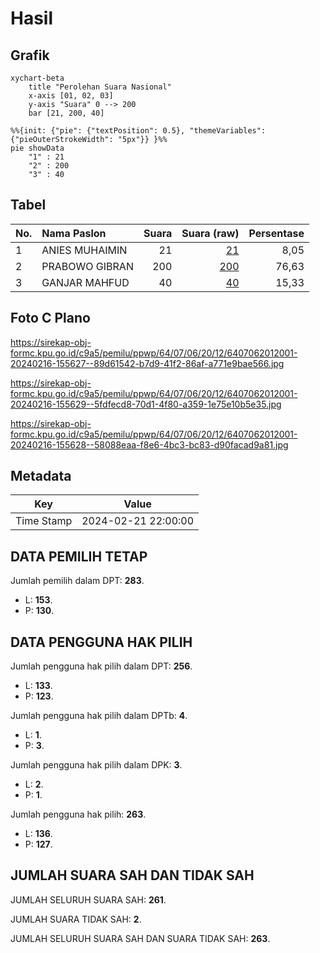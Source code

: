 # Hasil

## Grafik

```mermaid
xychart-beta
    title "Perolehan Suara Nasional"
    x-axis [01, 02, 03]
    y-axis "Suara" 0 --> 200
    bar [21, 200, 40]
```

```mermaid
%%{init: {"pie": {"textPosition": 0.5}, "themeVariables": {"pieOuterStrokeWidth": "5px"}} }%%
pie showData
    "1" : 21
    "2" : 200
    "3" : 40
```

## Tabel

| No. | Nama Paslon    | Suara | Suara (raw) | Persentase |
|:--- |:-------------- | -----:| -----------:| ----------:|
| 1   | ANIES MUHAIMIN | 21    | [21][p-1]   | 8,05       |
| 2   | PRABOWO GIBRAN | 200   | [200][p-2]  | 76,63      |
| 3   | GANJAR MAHFUD  | 40    | [40][p-3]   | 15,33      |


[p-1]: https://github.com/gigit-pemilu/pemilu-2024/blob/main/pilpres/hitung-suara/sub/64-kalimantan-timur/sub/07-kutai-barat/sub/06-melak/sub/2012-muara-benangaq/sub/001-tps/sub/paslon-1.txt
[p-2]: https://github.com/gigit-pemilu/pemilu-2024/blob/main/pilpres/hitung-suara/sub/64-kalimantan-timur/sub/07-kutai-barat/sub/06-melak/sub/2012-muara-benangaq/sub/001-tps/sub/paslon-2.txt
[p-3]: https://github.com/gigit-pemilu/pemilu-2024/blob/main/pilpres/hitung-suara/sub/64-kalimantan-timur/sub/07-kutai-barat/sub/06-melak/sub/2012-muara-benangaq/sub/001-tps/sub/paslon-3.txt

## Foto C Plano

https://sirekap-obj-formc.kpu.go.id/c9a5/pemilu/ppwp/64/07/06/20/12/6407062012001-20240216-155627--89d61542-b7d9-41f2-86af-a771e9bae566.jpg

https://sirekap-obj-formc.kpu.go.id/c9a5/pemilu/ppwp/64/07/06/20/12/6407062012001-20240216-155629--5fdfecd8-70d1-4f80-a359-1e75e10b5e35.jpg

https://sirekap-obj-formc.kpu.go.id/c9a5/pemilu/ppwp/64/07/06/20/12/6407062012001-20240216-155628--58088eaa-f8e6-4bc3-bc83-d90facad9a81.jpg


## Metadata

| Key        | Value               |
| ---------- | ------------------- |
| Time Stamp | 2024-02-21 22:00:00 |


## DATA PEMILIH TETAP

Jumlah pemilih dalam DPT: **283**.
 * L: **153**.
 * P: **130**.

## DATA PENGGUNA HAK PILIH

Jumlah pengguna hak pilih dalam DPT: **256**.
 * L: **133**.
 * P: **123**.

Jumlah pengguna hak pilih dalam DPTb: **4**.
 * L: **1**.
 * P: **3**.

Jumlah pengguna hak pilih dalam DPK: **3**.
 * L: **2**.
 * P: **1**.

Jumlah pengguna hak pilih: **263**.
 * L: **136**.
 * P: **127**.

## JUMLAH SUARA SAH DAN TIDAK SAH

JUMLAH SELURUH SUARA SAH: **261**.

JUMLAH SUARA TIDAK SAH: **2**.

JUMLAH SELURUH SUARA SAH DAN SUARA TIDAK SAH: **263**.


